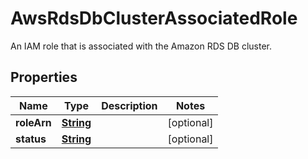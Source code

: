 

# AwsRdsDbClusterAssociatedRole

An IAM role that is associated with the Amazon RDS DB cluster.

## Properties

| Name | Type | Description | Notes |
|------------ | ------------- | ------------- | -------------|
|**roleArn** | [**String**](String.md) |  |  [optional] |
|**status** | [**String**](String.md) |  |  [optional] |



